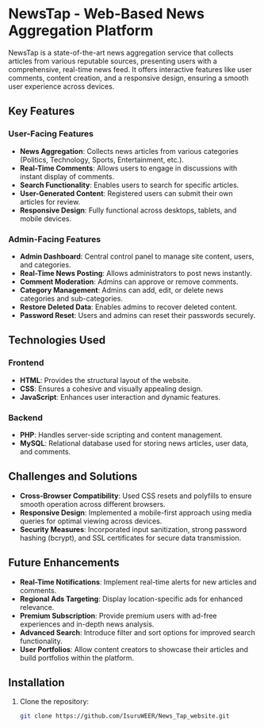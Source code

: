 # NewsTap - Web-Based News Aggregation Platform

NewsTap is a state-of-the-art news aggregation service that collects articles from various reputable sources, presenting users with a comprehensive, real-time news feed. It offers interactive features like user comments, content creation, and a responsive design, ensuring a smooth user experience across devices.

## Key Features

### User-Facing Features
- **News Aggregation**: Collects news articles from various categories (Politics, Technology, Sports, Entertainment, etc.).
- **Real-Time Comments**: Allows users to engage in discussions with instant display of comments.
- **Search Functionality**: Enables users to search for specific articles.
- **User-Generated Content**: Registered users can submit their own articles for review.
- **Responsive Design**: Fully functional across desktops, tablets, and mobile devices.

### Admin-Facing Features
- **Admin Dashboard**: Central control panel to manage site content, users, and categories.
- **Real-Time News Posting**: Allows administrators to post news instantly.
- **Comment Moderation**: Admins can approve or remove comments.
- **Category Management**: Admins can add, edit, or delete news categories and sub-categories.
- **Restore Deleted Data**: Enables admins to recover deleted content.
- **Password Reset**: Users and admins can reset their passwords securely.

## Technologies Used

### Frontend
- **HTML**: Provides the structural layout of the website.
- **CSS**: Ensures a cohesive and visually appealing design.
- **JavaScript**: Enhances user interaction and dynamic features.

### Backend
- **PHP**: Handles server-side scripting and content management.
- **MySQL**: Relational database used for storing news articles, user data, and comments.

## Challenges and Solutions
- **Cross-Browser Compatibility**: Used CSS resets and polyfills to ensure smooth operation across different browsers.
- **Responsive Design**: Implemented a mobile-first approach using media queries for optimal viewing across devices.
- **Security Measures**: Incorporated input sanitization, strong password hashing (bcrypt), and SSL certificates for secure data transmission.

## Future Enhancements
- **Real-Time Notifications**: Implement real-time alerts for new articles and comments.
- **Regional Ads Targeting**: Display location-specific ads for enhanced relevance.
- **Premium Subscription**: Provide premium users with ad-free experiences and in-depth news analysis.
- **Advanced Search**: Introduce filter and sort options for improved search functionality.
- **User Portfolios**: Allow content creators to showcase their articles and build portfolios within the platform.

## Installation

1. Clone the repository:
   ```bash
   git clone https://github.com/IsuruWEER/News_Tap_website.git
